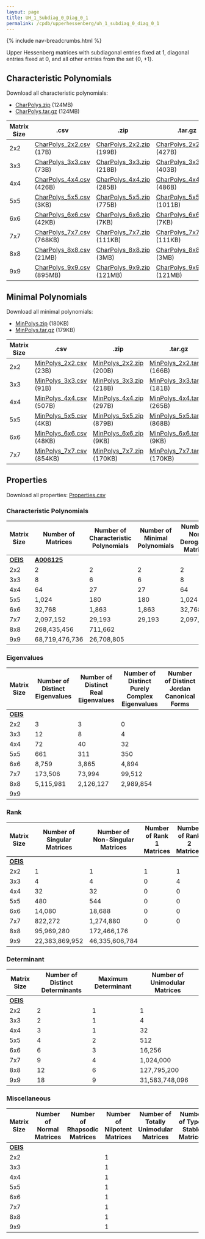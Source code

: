 ```yaml
---
layout: page
title: UH_1_Subdiag_0_Diag_0_1
permalink: /cpdb/upperhessenberg/uh_1_subdiag_0_diag_0_1
---
```


{% include nav-breadcrumbs.html %}

Upper Hessenberg matrices with subdiagonal entries fixed at 1, diagonal entries fixed at 0, and all other entries from the set {0, +1}.

## Characteristic Polynomials

Download all characteristic polynomials:
- <a href="http://cpdb.bohemianmatrices.com/UpperHessenberg/UH_1_Subdiag_0_Diag_0_1/Data/CharPolys.zip">CharPolys.zip</a> (124MB)
- <a href="http://cpdb.bohemianmatrices.com/UpperHessenberg/UH_1_Subdiag_0_Diag_0_1/Data/CharPolys.tar.gz">CharPolys.tar.gz</a> (124MB)

| Matrix Size | .csv | .zip | .tar.gz |
| --- | --- | --- | --- |
| 2x2 | <a href="http://cpdb.bohemianmatrices.com/UpperHessenberg/UH_1_Subdiag_0_Diag_0_1/Data/CharPolys_2x2.csv">CharPolys_2x2.csv</a> (17B)| <a href="http://cpdb.bohemianmatrices.com/UpperHessenberg/UH_1_Subdiag_0_Diag_0_1/Data/CharPolys_2x2.zip">CharPolys_2x2.zip</a> (199B)| <a href="http://cpdb.bohemianmatrices.com/UpperHessenberg/UH_1_Subdiag_0_Diag_0_1/Data/CharPolys_2x2.tar.gz">CharPolys_2x2.tar.gz</a> (427B) |
| 3x3 | <a href="http://cpdb.bohemianmatrices.com/UpperHessenberg/UH_1_Subdiag_0_Diag_0_1/Data/CharPolys_3x3.csv">CharPolys_3x3.csv</a> (73B)| <a href="http://cpdb.bohemianmatrices.com/UpperHessenberg/UH_1_Subdiag_0_Diag_0_1/Data/CharPolys_3x3.zip">CharPolys_3x3.zip</a> (218B)| <a href="http://cpdb.bohemianmatrices.com/UpperHessenberg/UH_1_Subdiag_0_Diag_0_1/Data/CharPolys_3x3.tar.gz">CharPolys_3x3.tar.gz</a> (403B) |
| 4x4 | <a href="http://cpdb.bohemianmatrices.com/UpperHessenberg/UH_1_Subdiag_0_Diag_0_1/Data/CharPolys_4x4.csv">CharPolys_4x4.csv</a> (426B)| <a href="http://cpdb.bohemianmatrices.com/UpperHessenberg/UH_1_Subdiag_0_Diag_0_1/Data/CharPolys_4x4.zip">CharPolys_4x4.zip</a> (285B)| <a href="http://cpdb.bohemianmatrices.com/UpperHessenberg/UH_1_Subdiag_0_Diag_0_1/Data/CharPolys_4x4.tar.gz">CharPolys_4x4.tar.gz</a> (486B) |
| 5x5 | <a href="http://cpdb.bohemianmatrices.com/UpperHessenberg/UH_1_Subdiag_0_Diag_0_1/Data/CharPolys_5x5.csv">CharPolys_5x5.csv</a> (3KB)| <a href="http://cpdb.bohemianmatrices.com/UpperHessenberg/UH_1_Subdiag_0_Diag_0_1/Data/CharPolys_5x5.zip">CharPolys_5x5.zip</a> (775B)| <a href="http://cpdb.bohemianmatrices.com/UpperHessenberg/UH_1_Subdiag_0_Diag_0_1/Data/CharPolys_5x5.tar.gz">CharPolys_5x5.tar.gz</a> (1011B) |
| 6x6 | <a href="http://cpdb.bohemianmatrices.com/UpperHessenberg/UH_1_Subdiag_0_Diag_0_1/Data/CharPolys_6x6.csv">CharPolys_6x6.csv</a> (42KB)| <a href="http://cpdb.bohemianmatrices.com/UpperHessenberg/UH_1_Subdiag_0_Diag_0_1/Data/CharPolys_6x6.zip">CharPolys_6x6.zip</a> (7KB)| <a href="http://cpdb.bohemianmatrices.com/UpperHessenberg/UH_1_Subdiag_0_Diag_0_1/Data/CharPolys_6x6.tar.gz">CharPolys_6x6.tar.gz</a> (7KB) |
| 7x7 | <a href="http://cpdb.bohemianmatrices.com/UpperHessenberg/UH_1_Subdiag_0_Diag_0_1/Data/CharPolys_7x7.csv">CharPolys_7x7.csv</a> (768KB)| <a href="http://cpdb.bohemianmatrices.com/UpperHessenberg/UH_1_Subdiag_0_Diag_0_1/Data/CharPolys_7x7.zip">CharPolys_7x7.zip</a> (111KB)| <a href="http://cpdb.bohemianmatrices.com/UpperHessenberg/UH_1_Subdiag_0_Diag_0_1/Data/CharPolys_7x7.tar.gz">CharPolys_7x7.tar.gz</a> (111KB) |
| 8x8 | <a href="http://cpdb.bohemianmatrices.com/UpperHessenberg/UH_1_Subdiag_0_Diag_0_1/Data/CharPolys_8x8.csv">CharPolys_8x8.csv</a> (21MB)| <a href="http://cpdb.bohemianmatrices.com/UpperHessenberg/UH_1_Subdiag_0_Diag_0_1/Data/CharPolys_8x8.zip">CharPolys_8x8.zip</a> (3MB)| <a href="http://cpdb.bohemianmatrices.com/UpperHessenberg/UH_1_Subdiag_0_Diag_0_1/Data/CharPolys_8x8.tar.gz">CharPolys_8x8.tar.gz</a> (3MB) |
| 9x9 | <a href="http://cpdb.bohemianmatrices.com/UpperHessenberg/UH_1_Subdiag_0_Diag_0_1/Data/CharPolys_9x9.csv">CharPolys_9x9.csv</a> (895MB)| <a href="http://cpdb.bohemianmatrices.com/UpperHessenberg/UH_1_Subdiag_0_Diag_0_1/Data/CharPolys_9x9.zip">CharPolys_9x9.zip</a> (121MB)| <a href="http://cpdb.bohemianmatrices.com/UpperHessenberg/UH_1_Subdiag_0_Diag_0_1/Data/CharPolys_9x9.tar.gz">CharPolys_9x9.tar.gz</a> (121MB) |

## Minimal Polynomials

Download all minimal polynomials:
- <a href="http://cpdb.bohemianmatrices.com/UpperHessenberg/UH_1_Subdiag_0_Diag_0_1/Data/MinPolys.zip">MinPolys.zip</a> (180KB)
- <a href="http://cpdb.bohemianmatrices.com/UpperHessenberg/UH_1_Subdiag_0_Diag_0_1/Data/MinPolys.tar.gz">MinPolys.tar.gz</a> (179KB)

| Matrix Size | .csv | .zip | .tar.gz |
| --- | --- | --- | --- |
| 2x2 | <a href="http://cpdb.bohemianmatrices.com/UpperHessenberg/UH_1_Subdiag_0_Diag_0_1/Data/MinPolys_2x2.csv">MinPolys_2x2.csv</a> (23B)| <a href="http://cpdb.bohemianmatrices.com/UpperHessenberg/UH_1_Subdiag_0_Diag_0_1/Data/MinPolys_2x2.zip">MinPolys_2x2.zip</a> (200B)| <a href="http://cpdb.bohemianmatrices.com/UpperHessenberg/UH_1_Subdiag_0_Diag_0_1/Data/MinPolys_2x2.tar.gz">MinPolys_2x2.tar.gz</a> (166B) |
| 3x3 | <a href="http://cpdb.bohemianmatrices.com/UpperHessenberg/UH_1_Subdiag_0_Diag_0_1/Data/MinPolys_3x3.csv">MinPolys_3x3.csv</a> (91B)| <a href="http://cpdb.bohemianmatrices.com/UpperHessenberg/UH_1_Subdiag_0_Diag_0_1/Data/MinPolys_3x3.zip">MinPolys_3x3.zip</a> (218B)| <a href="http://cpdb.bohemianmatrices.com/UpperHessenberg/UH_1_Subdiag_0_Diag_0_1/Data/MinPolys_3x3.tar.gz">MinPolys_3x3.tar.gz</a> (181B) |
| 4x4 | <a href="http://cpdb.bohemianmatrices.com/UpperHessenberg/UH_1_Subdiag_0_Diag_0_1/Data/MinPolys_4x4.csv">MinPolys_4x4.csv</a> (507B)| <a href="http://cpdb.bohemianmatrices.com/UpperHessenberg/UH_1_Subdiag_0_Diag_0_1/Data/MinPolys_4x4.zip">MinPolys_4x4.zip</a> (297B)| <a href="http://cpdb.bohemianmatrices.com/UpperHessenberg/UH_1_Subdiag_0_Diag_0_1/Data/MinPolys_4x4.tar.gz">MinPolys_4x4.tar.gz</a> (265B) |
| 5x5 | <a href="http://cpdb.bohemianmatrices.com/UpperHessenberg/UH_1_Subdiag_0_Diag_0_1/Data/MinPolys_5x5.csv">MinPolys_5x5.csv</a> (4KB)| <a href="http://cpdb.bohemianmatrices.com/UpperHessenberg/UH_1_Subdiag_0_Diag_0_1/Data/MinPolys_5x5.zip">MinPolys_5x5.zip</a> (879B)| <a href="http://cpdb.bohemianmatrices.com/UpperHessenberg/UH_1_Subdiag_0_Diag_0_1/Data/MinPolys_5x5.tar.gz">MinPolys_5x5.tar.gz</a> (868B) |
| 6x6 | <a href="http://cpdb.bohemianmatrices.com/UpperHessenberg/UH_1_Subdiag_0_Diag_0_1/Data/MinPolys_6x6.csv">MinPolys_6x6.csv</a> (48KB)| <a href="http://cpdb.bohemianmatrices.com/UpperHessenberg/UH_1_Subdiag_0_Diag_0_1/Data/MinPolys_6x6.zip">MinPolys_6x6.zip</a> (9KB)| <a href="http://cpdb.bohemianmatrices.com/UpperHessenberg/UH_1_Subdiag_0_Diag_0_1/Data/MinPolys_6x6.tar.gz">MinPolys_6x6.tar.gz</a> (9KB) |
| 7x7 | <a href="http://cpdb.bohemianmatrices.com/UpperHessenberg/UH_1_Subdiag_0_Diag_0_1/Data/MinPolys_7x7.csv">MinPolys_7x7.csv</a> (854KB)| <a href="http://cpdb.bohemianmatrices.com/UpperHessenberg/UH_1_Subdiag_0_Diag_0_1/Data/MinPolys_7x7.zip">MinPolys_7x7.zip</a> (170KB)| <a href="http://cpdb.bohemianmatrices.com/UpperHessenberg/UH_1_Subdiag_0_Diag_0_1/Data/MinPolys_7x7.tar.gz">MinPolys_7x7.tar.gz</a> (170KB) |



## Properties

Download all properties: <a href="http://cpdb.bohemianmatrices.com/UpperHessenberg/UH_1_Subdiag_0_Diag_0_1/Properties.csv">Properties.csv</a>

### Characteristic Polynomials

| Matrix Size | Number of Matrices | Number of Characteristic Polynomials | Number of Minimal Polynomials | Number of Non-Derogatory Matrices | Maximum Characteristic Height |
| --- | --- | --- | --- | --- | --- |
| [__OEIS__](https://oeis.org/) | [__A006125__](https://oeis.org/A006125) | | | | |
| 2x2 | 2 | 2 | 2 | 2 | 1 |
| 3x3 | 8 | 6 | 6 | 8 | 2 |
| 4x4 | 64 | 27 | 27 | 64 | 3 |
| 5x5 | 1,024 | 180 | 180 | 1,024 | 4 |
| 6x6 | 32,768 | 1,863 | 1,863 | 32,768 | 6 |
| 7x7 | 2,097,152 | 29,193 | 29,193 | 2,097,152 | 12 |
| 8x8 | 268,435,456 | 711,662 | | | 20 |
| 9x9 | 68,719,476,736 | 26,708,805 | | | 33 |

### Eigenvalues

| Matrix Size | Number of Distinct Eigenvalues | Number of Distinct Real Eigenvalues | Number of Distinct Purely Complex Eigenvalues | Number of Distinct Jordan Canonical Forms |
| --- | --- | --- | --- | --- |
| [__OEIS__](https://oeis.org/) | | | | |
| 2x2 | 3 | 3 | 0 | |
| 3x3 | 12 | 8 | 4 | |
| 4x4 | 72 | 40 | 32 | |
| 5x5 | 661 | 311 | 350 | |
| 6x6 | 8,759 | 3,865 | 4,894 | |
| 7x7 | 173,506 | 73,994 | 99,512 | |
| 8x8 | 5,115,981 | 2,126,127 | 2,989,854 | |
| 9x9 | | | | |

### Rank

| Matrix Size | Number of Singular Matrices | Number of Non-Singular Matrices | Number of Rank 1 Matrices | Number of Rank 2 Matrices | Number of Rank 3 Matrices | Number of Rank 4 Matrices | Number of Rank 5 Matrices | Number of Rank 6 Matrices | Number of Rank 7 Matrices | Number of Rank 8 Matrices | Number of Rank 9 Matrices |
| --- | --- | --- | --- | --- | --- | --- | --- | --- | --- | --- | --- |
| [__OEIS__](https://oeis.org/) | | | | | | | | | | | |
| 2x2 | 1 | 1 | 1 | 1 | | | | | | | |
| 3x3 | 4 | 4 | 0 | 4 | 4 | | | | | | |
| 4x4 | 32 | 32 | 0 | 0 | 32 | 32 | | | | | |
| 5x5 | 480 | 544 | 0 | 0 | 0 | 480 | 544 | | | | |
| 6x6 | 14,080 | 18,688 | 0 | 0 | 0 | 0 | 14,080 | 18,688 | | | |
| 7x7 | 822,272 | 1,274,880 | 0 | 0 | 0 | 0 | 0 | 822,272 | 1,274,880 | | |
| 8x8 | 95,969,280 | 172,466,176 | | | | | | | | | |
| 9x9 | 22,383,869,952 | 46,335,606,784 | | | | | | | | | |

### Determinant

| Matrix Size | Number of Distinct Determinants | Maximum Determinant | Number of Unimodular Matrices |
| --- | --- | --- | --- |
| [__OEIS__](https://oeis.org/) | | | |
| 2x2 | 2 | 1 | 1 |
| 3x3 | 2 | 1 | 4 |
| 4x4 | 3 | 1 | 32 |
| 5x5 | 4 | 2 | 512 |
| 6x6 | 6 | 3 | 16,256 |
| 7x7 | 9 | 4 | 1,024,000 |
| 8x8 | 12 | 6 | 127,795,200 |
| 9x9 | 18 | 9 | 31,583,748,096 |

### Miscellaneous

| Matrix Size | Number of Normal Matrices | Number of Rhapsodic Matrices | Number of Nilpotent Matrices | Number of Totally Unimodular Matrices | Number of Type I Stable Matrices | Number of Type II Stable Matrices |
| --- | --- | --- | --- | --- | --- | --- |
| [__OEIS__](https://oeis.org/) | | | | | | |
| 2x2 | | | 1 | | | |
| 3x3 | | | 1 | | | |
| 4x4 | | | 1 | | | |
| 5x5 | | | 1 | | | |
| 6x6 | | | 1 | | | |
| 7x7 | | | 1 | | | |
| 8x8 | | | 1 | | | |
| 9x9 | | | 1 | | | |

